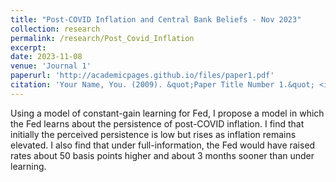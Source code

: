```yaml
---
title: "Post-COVID Inflation and Central Bank Beliefs - Nov 2023"
collection: research
permalink: /research/Post_Covid_Inflation
excerpt: 
date: 2023-11-08
venue: 'Journal 1'
paperurl: 'http://academicpages.github.io/files/paper1.pdf'
citation: 'Your Name, You. (2009). &quot;Paper Title Number 1.&quot; <i>Journal 1</i>. 1(1).'
---
```

Using a model of constant-gain learning for Fed, I propose a model in which the Fed learns about the persistence of post-COVID inflation. I find that initially the perceived persistence is low but rises as inflation remains elevated. I also find that under full-information, the Fed would have raised rates about 50 basis points higher and about 3 months sooner than under learning. 